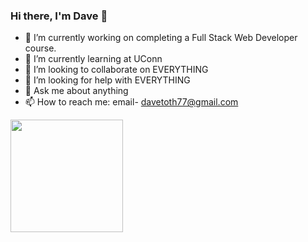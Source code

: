 ### Hi there, I'm Dave 👋


- 🔭 I’m currently working on completing a Full Stack Web Developer course.
- 🌱 I’m currently learning at UConn
- 👯 I’m looking to collaborate on EVERYTHING
- 🤔 I’m looking for help with EVERYTHING
- 💬 Ask me about anything
- 📫 How to reach me: email- davetoth77@gmail.com

<img height="180em" src="https://github-readme-stats.vercel.app/api?username=davetoth77&show_icons=true&hide_border=true&&count_private=true&include_all_commits=true" />

<!--START_SECTION:waka-->
<!--END_SECTION:waka-->
